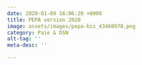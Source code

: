```yaml
---
date: 2020-01-09 16:06:20 +0000
title: PEPA version 2020
image: assets/images/pepa-bis_43468978.png
category: Paie & DSN
alt-tag: ''
meta-desc: ''

---
```

